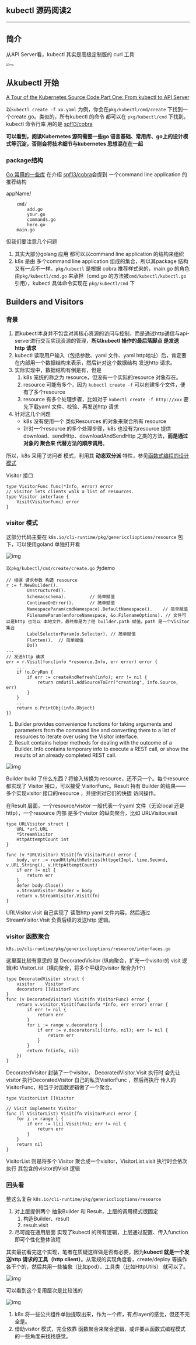## kubectl 源码阅读2

<!--toc-->

------

## 简介

从API Server看，kubectl 其实是高级定制版的 curl 工具

<img src="https://qiankunli.github.io/public/upload/kubernetes/kubectl_overview.png" alt="img" style="zoom:50%;" />

## 从kubectl 开始

[A Tour of the Kubernetes Source Code Part One: From kubectl to API Server](https://developer.ibm.com/opentech/2017/06/21/tour-kubernetes-source-code-part-one-kubectl-api-server/)

以`kubectl create -f xx.yaml` 为例，你会在`pkg/kubectl/cmd/create` 下找到一个create.go。类似的，所有kubectl 的命令 都可以在 `pkg/kubectl/cmd` 下找到。kubectl 命令行库 用的是 [spf13/cobra](https://github.com/spf13/cobra)

**可以看到，阅读Kubernetes 源码需要一些go 语言基础、常用库、go上的设计模式等沉淀，否则会将技术细节与kubernetes 思想混在在一起**

### package结构

[Go 常用的一些库](http://qiankunli.github.io/2015/05/31/go_library.html) 在介绍 [spf13/cobra](https://github.com/spf13/cobra)会提到 一个command line application 的推荐结构

appName/

```
	cmd/
    	add.go
    	your.go
    	commands.go
    	here.go
  	main.go
```

但我们要注意几个问题

1. 其实大部分golang 应用 都可以以command line application 的结构来组织
2. k8s 是由 多个command line application 组成的集合，所以其package 结构又有一点不一样。`pkg/kubectl` 是根据 cobra 推荐样式来的，main.go 的角色由`pkg/kubectl/cmd.go` 来承担（cmd.go 的方法被`cmd/kubectl/kubectl.go` 引用），kubectl 具体命令实现在 `pkg/kubectl/cmd` 下

## Builders and Visitors

### 背景

1. 而kubectl本身并不包含对其核心资源的访问与控制，而是通过http通信与api-server进行交互实现资源的管理，**所以kubectl 操作的最后落脚点 是发送 http 请求**
2. kubectl 读取用户输入（包括参数、yaml 文件、yaml http地址）后，肯定要在内部用一个数据结构来表示，然后针对这个数据结构 发送http 请求。
3. 实际实现中，数据结构有倒是有，但是
   1. k8s 笼统的称之为 resource，但没有一个实际的resource 对象存在。
   2. resource 可能有多个，因为 `kubectl create -f` 可以创建多个文件，便有了多个resource
   3. resource 有多个处理步骤，比如对于 `kubectl create -f http://xxx` 要先下载yaml 文件、校验、再发送http 请求
4. 针对这几个问题
   - k8s 没有使用一个 类似Resources 的对象来聚合所有 resource
   - 针对一个resource 的多个处理步骤，k8s 也没有为resource 提供download、sendHttp、downloadAndSendHttp 之类的方法，**而是通过对象的 聚合来 代替方法的顺序调用**。

所以，k8s 采用了访问者 模式，利用其 **动态双分派** 特性，参见[函数式编程的设计模式](http://qiankunli.github.io/2018/12/15/functional_programming_patterns.html)

Visitor 接口

```
type VisitorFunc func(*Info, error) error
// Visitor lets clients walk a list of resources.
type Visitor interface {
	Visit(VisitorFunc) error
}
```

### visitor 模式

这部分代码主要在 `k8s.io/cli-runtime/pkg/genericclioptions/resource` 包下，可以使用goland 单独打开看

![img](https://qiankunli.github.io/public/upload/kubernetes/k8s_builder.png)

以`pkg/kubectl/cmd/create/create.go` 为demo

```
// 根据 请求参数 构造 resource
r := f.NewBuilder().
		Unstructured().
		Schema(schema).			// 简单赋值
		ContinueOnError().		// 简单赋值
		NamespaceParam(cmdNamespace).DefaultNamespace().	// 简单赋值
		FilenameParam(enforceNamespace, &o.FilenameOptions). // 文件可以是http 也可以 本地文件，最终都是为了给 builder.path 赋值，path 是一个Visitor 集合
		LabelSelectorParam(o.Selector).	// 简单赋值
		Flatten(). 	// 简单赋值
		Do()
...
// 发送http 请求
err = r.Visit(func(info *resource.Info, err error) error {
	...
	if !o.DryRun {
		if err := createAndRefresh(info); err != nil {
			return cmdutil.AddSourceToErr("creating", info.Source, err)
		}
	}
	...
	return o.PrintObj(info.Object)
})
```

1. Builder provides convenience functions for taking arguments and parameters from the command line and converting them to a list of resources to iterate over using the Visitor interface.
2. Result contains helper methods for dealing with the outcome of a Builder. Info contains temporary info to execute a REST call, or show the results of an already completed REST call.

![img](https://qiankunli.github.io/public/upload/kubernetes/k8s_kubectl_create.png)

Builder build 了什么东西？将输入转换为 resource，还不只一个。每个resource 都实现了 Visitor 接口，可以接受 VisitorFunc。Result 持有 Builder 的结果——多个实现visitor 接口的resource ，并提供对它们的快捷 访问操作。

在Result 层面，一个resource/visitor 一般代表一个yaml 文件（无论local 还是http），一个resource 内部 是多个visitor 的纵向聚合，比如 URLVisitor.visit

```
type URLVisitor struct {
	URL *url.URL
	*StreamVisitor
	HttpAttemptCount int
}

func (v *URLVisitor) Visit(fn VisitorFunc) error {
	body, err := readHttpWithRetries(httpgetImpl, time.Second, v.URL.String(), v.HttpAttemptCount)
	if err != nil {
		return err
	}
	defer body.Close()
	v.StreamVisitor.Reader = body
	return v.StreamVisitor.Visit(fn)
}
```

URLVisitor.visit 自己实现了 读取http yaml 文件内容，然后通过StreamVisitor.Visit 负责后续的发送http 逻辑。

### visitor 函数聚合

```
k8s.io/cli-runtime/pkg/genericclioptions/resource/interfaces.go
```

这里面比较有意思的 是 DecoratedVisitor (纵向聚合，扩充一个visitor的 visit 逻辑)和 VisitorList（横向聚合，将多个平级的visitor 聚合为1个）

```
type DecoratedVisitor struct {
	visitor    Visitor
	decorators []VisitorFunc
}
func (v DecoratedVisitor) Visit(fn VisitorFunc) error {
	return v.visitor.Visit(func(info *Info, err error) error {
		if err != nil {
			return err
		}
		for i := range v.decorators {
			if err := v.decorators[i](info, nil); err != nil {
				return err
			}
		}
		return fn(info, nil)
	})
}
```

DecoratedVisitor 封装了一个visitor， DecoratedVisitor.Visit 执行时 会先让 visitor 执行DecoratedVisitor 自己的私货VisitorFunc ，然后再执行 传入的VisitorFunc，相当于对函数逻辑做了一个聚合。

```
type VisitorList []Visitor

// Visit implements Visitor
func (l VisitorList) Visit(fn VisitorFunc) error {
	for i := range l {
		if err := l[i].Visit(fn); err != nil {
			return err
		}
	}
	return nil
}
```

VisitorList 则是将多个 Visitor 聚合成一个visitor，VisitorList.visit 执行时会依次执行 其包含的visitor的Visit 逻辑

### 回头看

整这么复杂 `k8s.io/cli-runtime/pkg/genericclioptions/resource`

1. 对上层提供两个 抽象Builder 和 Result，上层的调用模式很固定
   1. 构造Builder、result
   2. result.visit
2. 尽可能在通用层面 实现了kubectl 的所有逻辑，上层通过配置、传入function 即可个性化整体流程

其实最初看完这个实现，笔者在质疑这样做是否有必要，因为**kubectl 就是一个发送http 请求的工具（http client）**。从常规的实现角度看，create/deploy 等操作各干个的，然后共用一些抽象（比如pod）、工具类（比如HttpUtils） 就可以了。

![img](https://qiankunli.github.io/public/upload/kubernetes/k8s_kubectl_impl_1.png)

可以看到这个复用层次是比较浅的

![img](https://qiankunli.github.io/public/upload/kubernetes/k8s_kubectl_impl_2.png)

1. k8s 将一些公共组件单独提取出来，作为一个库，有点layer的感觉，但还不完全是。
2. 借助visitor 模式，完全依靠 函数聚合来聚合逻辑，或许要从函数式编程模式的一些角度来找找感觉。